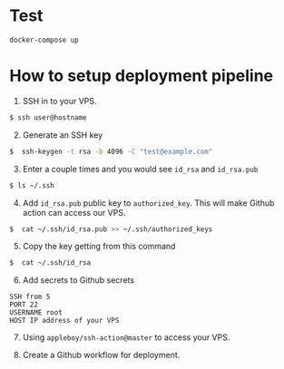 # Test

`docker-compose up`


# How to setup deployment pipeline

1. SSH in to your VPS.

```bash
$ ssh user@hostname
```

2. Generate an SSH key

```bash
$  ssh-keygen -t rsa -b 4096 -C "test@example.com"
```

3. Enter a couple times and you would see `id_rsa` and `id_rsa.pub`

```bash
$ ls ~/.ssh
```

4. Add `id_rsa.pub` public key to `authorized_key`. This will make Github action can access our VPS.

```bash
$  cat ~/.ssh/id_rsa.pub >> ~/.ssh/authorized_keys
```

5. Copy the key getting from this command

```bash
$  cat ~/.ssh/id_rsa
```

6. Add secrets to Github secrets

```
SSH from 5
PORT 22
USERNAME root
HOST IP address of your VPS
```

7. Using `appleboy/ssh-action@master` to access your VPS.

8. Create a Github workflow for deployment.
